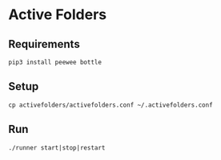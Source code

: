 # Active Folders

## Requirements

    pip3 install peewee bottle

## Setup

    cp activefolders/activefolders.conf ~/.activefolders.conf

## Run

    ./runner start|stop|restart
